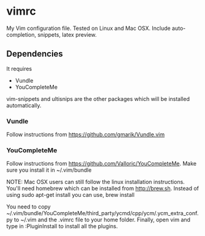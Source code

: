 # vimrc
My Vim configuration file. Tested on Linux and Mac OSX. Include auto-completion, snippets, latex preview. 

Dependencies
------------

It requires

- Vundle
- YouCompleteMe

vim-snippets and ultisnips are the other packages which will be installed automatically.

### Vundle 
Follow instructions from <https://github.com/gmarik/Vundle.vim>

### YouCompleteMe
Follow instructions from <https://github.com/Valloric/YouCompleteMe>. Make sure you install it in ~/.vim/bundle

NOTE: Mac OSX users can still follow the linux installation instructions. You'll need homebrew which can be installed from  <http://brew.sh>. Instead of using 
    sudo apt-get install <package>
you can use, 
    brew install <package>

You need to copy ~/.vim/bundle/YouCompleteMe/third_party/ycmd/cpp/ycm/.ycm_extra_conf.py to ~/.vim and the .vimrc file to your home folder. Finally, open vim and type in :PluginInstall to install all the plugins. 


